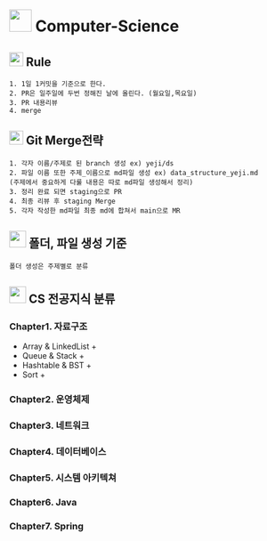 # <img src="https://img.icons8.com/color/48/null/happy-mac.png" width="40" height="40" style="padding: 0;margin-bottom:-5px;" /> Computer-Science

## <img src="https://img.icons8.com/color/48/null/rules.png" width="25" height="25" style="padding: 0;margin-bottom:-5px;"/> Rule

```
1. 1일 1커밋을 기준으로 한다.
2. PR은 일주일에 두번 정해진 날에 올린다. (월요일,목요일)
3. PR 내용리뷰
4. merge
```

## <img src="https://img.icons8.com/color/48/null/merge-git.png" width="25" height="25" style="padding: 0;margin-bottom:-5px;" /> Git Merge전략

```
1. 각자 이름/주제로 된 branch 생성 ex) yeji/ds
2. 파일 이름 또한 주제_이름으로 md파일 생성 ex) data_structure_yeji.md
(주제에서 중요하게 다룰 내용은 따로 md파일 생성해서 정리)
3. 정리 완료 되면 staging으로 PR
4. 최종 리뷰 후 staging Merge
5. 각자 작성한 md파일 최종 md에 합쳐서 main으로 MR
```

## <img src="https://img.icons8.com/color/48/null/spongebob-folder.png" width="30" height="30" style="padding: 0;margin-bottom:-5px;"/> 폴더, 파일 생성 기준

```
폴더 생성은 주제별로 분류

```

## <img src="https://img.icons8.com/color/48/null/folder-tree.png" width="30" height="30" style="padding: 0;margin-bottom:-5px;"/> CS 전공지식 분류

### Chapter1. 자료구조

+ Array & LinkedList
  + 
+ Queue & Stack
  + 
+ Hashtable & BST
  + 
+ Sort
  + 

### Chapter2. 운영체제

### Chapter3. 네트워크

### Chapter4. 데이터베이스

### Chapter5. 시스템 아키텍쳐

### Chapter6. Java

### Chapter7. Spring
